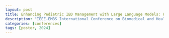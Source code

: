 ```yaml
---
layout: post
title: Enhancing Pediatric IBD Management with Large Language Models: Personalized Nutritional Advice, Psychological Support, and Educational Tools
description: "IEEE-EMBS International Conference on Biomedical and Health Informatics (BHI'24), Houston, TX — Poster"
categories: [conferences]
tags: [poster, 2024]
---
```

